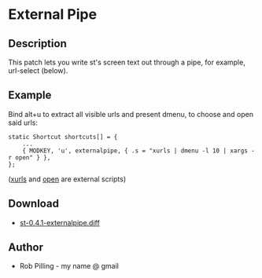 External Pipe
=============

Description
-----------

This patch lets you write st's screen text out through a pipe, for example,
url-select (below).

Example
-------

Bind alt+u to extract all visible urls and present dmenu, to choose and open
said urls:

	static Shortcut shortcuts[] = {
		...
		{ MODKEY, 'u', externalpipe, { .s = "xurls | dmenu -l 10 | xargs -r open" } },
	};


([xurls][1] and [open][2] are external scripts)


Download
--------

* [st-0.4.1-externalpipe.diff][0]

[0]: st-0.4.1-externalpipe.diff
[1]: https://raw.github.com/bobrippling/perlbin/master/xurls
[2]: https://github.com/bobrippling/open


Author
------

 * Rob Pilling - my name @ gmail
